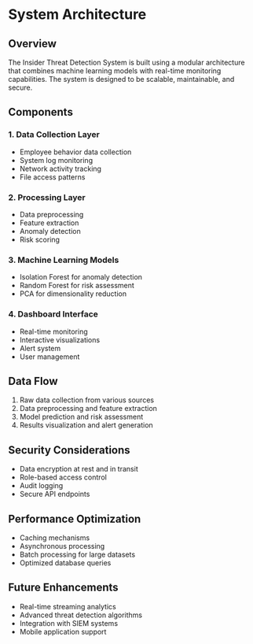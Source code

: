 # System Architecture

## Overview

The Insider Threat Detection System is built using a modular architecture that combines machine learning models with real-time monitoring capabilities. The system is designed to be scalable, maintainable, and secure.

## Components

### 1. Data Collection Layer
- Employee behavior data collection
- System log monitoring
- Network activity tracking
- File access patterns

### 2. Processing Layer
- Data preprocessing
- Feature extraction
- Anomaly detection
- Risk scoring

### 3. Machine Learning Models
- Isolation Forest for anomaly detection
- Random Forest for risk assessment
- PCA for dimensionality reduction

### 4. Dashboard Interface
- Real-time monitoring
- Interactive visualizations
- Alert system
- User management

## Data Flow

1. Raw data collection from various sources
2. Data preprocessing and feature extraction
3. Model prediction and risk assessment
4. Results visualization and alert generation

## Security Considerations

- Data encryption at rest and in transit
- Role-based access control
- Audit logging
- Secure API endpoints

## Performance Optimization

- Caching mechanisms
- Asynchronous processing
- Batch processing for large datasets
- Optimized database queries

## Future Enhancements

- Real-time streaming analytics
- Advanced threat detection algorithms
- Integration with SIEM systems
- Mobile application support 